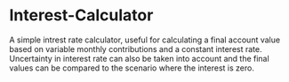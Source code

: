 # Interest-Calculator
A simple intrest rate calculator, useful for calculating a final account value based on variable monthly contributions and a constant interest rate. Uncertainty in interest rate can also be taken into account and the final values can be compared to the scenario where the interest is zero.
